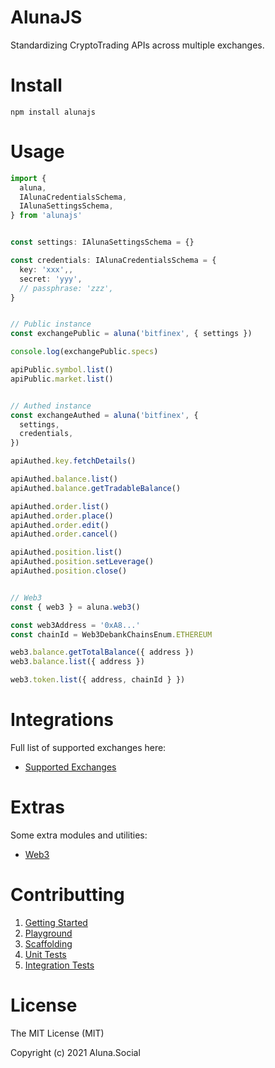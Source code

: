 # AlunaJS

Standardizing CryptoTrading APIs across multiple exchanges.

# Install

```
npm install alunajs
```

# Usage

```ts
import {
  aluna,
  IAlunaCredentialsSchema,
  IAlunaSettingsSchema,
} from 'alunajs'


const settings: IAlunaSettingsSchema = {}

const credentials: IAlunaCredentialsSchema = {
  key: 'xxx',,
  secret: 'yyy',
  // passphrase: 'zzz',
}


// Public instance
const exchangePublic = aluna('bitfinex', { settings })

console.log(exchangePublic.specs)

apiPublic.symbol.list()
apiPublic.market.list()


// Authed instance
const exchangeAuthed = aluna('bitfinex', {
  settings,
  credentials,
})

apiAuthed.key.fetchDetails()

apiAuthed.balance.list()
apiAuthed.balance.getTradableBalance()

apiAuthed.order.list()
apiAuthed.order.place()
apiAuthed.order.edit()
apiAuthed.order.cancel()

apiAuthed.position.list()
apiAuthed.position.setLeverage()
apiAuthed.position.close()


// Web3
const { web3 } = aluna.web3()

const web3Address = '0xA8...'
const chainId = Web3DebankChainsEnum.ETHEREUM

web3.balance.getTotalBalance({ address })
web3.balance.list({ address })

web3.token.list({ address, chainId } })
```

# Integrations

Full list of supported exchanges here:
 - [Supported Exchanges]([http://](https://github.com/alunacrypto/alunajs))

# Extras

Some extra modules and utilities:
 - [Web3]([http://](https://github.com/alunacrypto/alunajs))

# Contributting

 1. [Getting Started](https://github.com/alunacrypto/alunajs)
 1. [Playground](https://github.com/alunacrypto/playground)
 1. [Scaffolding](https://github.com/alunacrypto/alunajs)
 1. [Unit Tests](https://github.com/alunacrypto/alunajs)
 1. [Integration Tests](https://github.com/alunacrypto/alunajs)

# License

The MIT License (MIT)

Copyright (c) 2021 Aluna.Social

